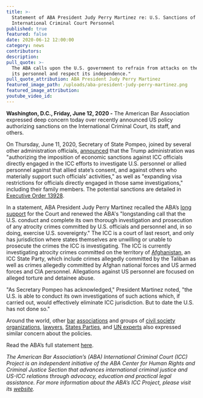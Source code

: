 ```yaml
---
title: >-
  Statement of ABA President Judy Perry Martinez re: U.S. Sanctions of
  International Criminal Court Personnel
published: true
featured: false
date: 2020-06-12 12:00:00
category: news
contributors:
description:
pull_quote: >-
  The ABA calls upon the U.S. government to refrain from attacks on the ICC and
  its personnel and respect its independence."
pull_quote_attribution: ABA President Judy Perry Martinez
featured_image_path: /uploads/aba-president-judy-perry-martinez.png
featured_image_attribution:
youtube_video_id:
---
```


**Washington, D.C., Friday, June 12, 2020 -**&nbsp;The American Bar Association expressed deep concern today over recently announced US policy authorizing sanctions on the International Criminal Court, its staff, and others.&nbsp;

On Thursday, June 11, 2020, Secretary of State Pompeo, joined by several other administration officials, [announced](https://www.state.gov/secretary-michael-r-pompeo-at-a-press-availability-with-secretary-of-defense-mark-esper-attorney-general-william-barr-and-national-security-advisor-robert-obrien/) that the Trump administration was "authorizing the imposition of economic sanctions against ICC officials directly engaged in the ICC efforts to investigate U.S. personnel or allied personnel against that allied state’s consent, and against others who materially support such officials’ activities," as well as "expanding visa restrictions for officials directly engaged in those same investigations," including their family members. The potential sanctions are detailed in [Executive Order 13928](https://www.whitehouse.gov/presidential-actions/executive-order-blocking-property-certain-persons-associated-international-criminal-court/).

In a statement, ABA President Judy Perry Martinez recalled the ABA’s&nbsp;[long support](https://www.aba-icc.org/the-aba-icc-project/aba-policy-on-the-icc/)&nbsp;for the Court and renewed the ABA's "longstanding call that the U.S. conduct and complete its own thorough investigation and prosecution of any atrocity crimes committed by U.S. officials and personnel and, in so doing, exercise U.S. sovereignty." The ICC is a court of last resort, and only has jurisdiction where states themselves are unwilling or unable to prosecute the crimes the ICC is investigating. The ICC is currently investigating atrocity crimes committed on the territory of [Afghanistan](https://www.icc-cpi.int/afghanistan), an ICC State Party, which include crimes allegedly committed by the Taliban as well as crimes allegedly committed by Afghan national forces and US armed forces and CIA personnel. Allegations against US personnel are focused on alleged torture and detainee abuse.

"As Secretary Pompeo has acknowledged," President Martinez noted, "the U.S. is able to conduct its own investigations of such actions which, if carried out, would effectively eliminate ICC jurisdiction. But to date the U.S. has not done so."

Around the world, other [bar](https://www.ibanet.org/Article/NewDetailPreview.aspx?ArticleUid=91b435ac-2ab3-4dad-b8b2-2f6c18d8aecd) [associations](https://www.nycbar.org/media-listing/media/detail/support-for-the-international-criminal-court)&nbsp;and groups of&nbsp;[civil society organizations](https://t.co/Uh49sUYFMo?amp=1), [lawyers](https://www.washingtonpost.com/national-security/lawyers-urge-trump-to-rescind-sanctions-and-travel-bans-for-international-criminal-court/2020/06/29/0ef0c476-ba15-11ea-86d5-3b9b3863273b_story.html),&nbsp;[States Parties](https://www.hrw.org/news/2020/06/23/icc-member-countries-rally-around-court), and [UN experts](https://www.ohchr.org/EN/NewsEvents/Pages/DisplayNews.aspx?NewsID=25997&amp;LangID=E) also expressed similar concern about the policies.&nbsp;

Read the ABA’s full statement&nbsp;[here](https://www.americanbar.org/news/abanews/aba-news-archives/2020/06/aba-president-judy-perry-martinez-statement-re--u-s--sanctions-o/).

*The American Bar Association’s (ABA) International Criminal Court (ICC) Project is an independent initiative of the ABA Center for Human Rights and Criminal Justice Section that advances international criminal justice and US-ICC relations through advocacy, education and practical legal assistance. For more information about the ABA’s ICC Project, please visit its*&nbsp;[*website*](https://www.international-criminal-justice-today.org/news/aba-reaffirms-strong-support-for-the-icc-before-the-assembly-of-states-parties/www.aba-icc.org)*.*
